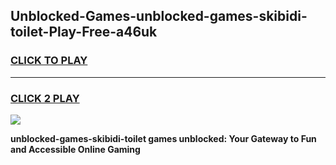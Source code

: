 
## Unblocked-Games-unblocked-games-skibidi-toilet-Play-Free-a46uk
<h3>
<a href="https://premium76.site?title=unblocked-games-skibidi-toilet&ref=17A">CLICK TO PLAY</a></h3>
<hr>

<h3>
<a href="https://premium76.site?title=unblocked-games-skibidi-toilet&ref=17A">CLICK 2 PLAY</a>
  
</h3>

<a href="https://premium76.site?title=unblocked-games-skibidi-toilet&ref=17A"><img src="https://clearcache.store/games.png"></a>


**unblocked-games-skibidi-toilet games unblocked: Your Gateway to Fun and Accessible Online Gaming**
